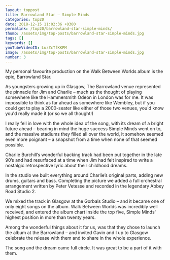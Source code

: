 ```yaml
---
layout: toppost
title: Barrowland Star – Simple Minds
categories: top20
date: 2018-12-15 11:02:36 +0300
permalink: /top20/barrowland-star-simple-minds/
thumb: /assets/img/top-posts/barrowland-star-simple-minds.jpg
tags: []
keywords: []
youTubeVideoID: LuzZcTfKKPM
image: /assets/img/top-posts/barrowland-star-simple-minds.jpg
number: 3
---
```


My personal favourite production on the Walk Between Worlds album is the epic, Barrowland Star.

As youngsters growing up in Glasgow, The Barrowland venue represented the pinnacle for Jim and Charlie – much as the thought of playing somewhere like the Hammersmith Odeon in London was for me. It was impossible to think as far ahead as somewhere like Wembley, but if you could get to play a 2000-seater like either of those two venues, you'd know you'd really made it (or so we all thought!)

I really fell in love with the whole idea of the song, with its dream of a bright future ahead –  bearing in mind the huge success Simple Minds went on to, and the massive stadiums they filled all over the world, it somehow seemed even more poignant – a snapshot from a time when none of that seemed possible.

Charlie Burchill’s wonderful backing track had been put together in the late 90’s and had resurfaced at a time when Jim had felt inspired to write a nostalgic retrospective lyric about their childhood dreams. 

In the studio we built everything around Charlie’s original parts, adding new drums, guitars and bass. Completing the picture we added a  full orchestral arrangement written by Peter Vetesse and recorded in the legendary Abbey Road Studio 2. 

We mixed the track in Glasgow at the Gorbals Studio – and it became one of only eight songs on the album. Walk Between Worlds was incredibly well received, and entered  the album chart inside the top five, Simple Minds' highest position in more than twenty years.

Among the wonderful things about it for us, was that they chose to launch the album at the Barrowland – and invited Gavin and I up to Glasgow celebrate the release with them and to share in the whole experience.

The song and the dream came full circle. It was great to be a part of it with them.